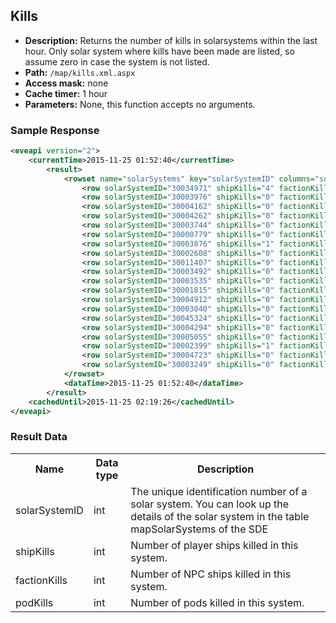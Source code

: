 ## Kills
* __Description:__ Returns the number of kills in solarsystems within the last hour. Only solar system where kills have been made are listed, so assume zero in case the system is not listed.
* __Path:__ ``/map/kills.xml.aspx``
* __Access mask:__ none
* __Cache timer:__ 1 hour
* __Parameters:__ None, this function accepts no arguments.

### Sample Response

```xml
<eveapi version="2">
    <currentTime>2015-11-25 01:52:40</currentTime>
        <result>
            <rowset name="solarSystems" key="solarSystemID" columns="solarSystemID,shipKills,factionKills,podKills">
                <row solarSystemID="30034971" shipKills="4" factionKills="12" podKills="0"/>
                <row solarSystemID="30003976" shipKills="0" factionKills="12" podKills="0"/>
                <row solarSystemID="30004162" shipKills="0" factionKills="5" podKills="0"/>
                <row solarSystemID="30004262" shipKills="0" factionKills="3" podKills="0"/>
                <row solarSystemID="30003744" shipKills="0" factionKills="37" podKills="0"/>
                <row solarSystemID="30000779" shipKills="0" factionKills="2" podKills="0"/>
                <row solarSystemID="30003876" shipKills="1" factionKills="328" podKills="0"/>
                <row solarSystemID="30002608" shipKills="0" factionKills="116" podKills="0"/>
                <row solarSystemID="30011407" shipKills="9" factionKills="372" podKills="0"/>
                <row solarSystemID="30003492" shipKills="0" factionKills="108" podKills="0"/>
                <row solarSystemID="30003535" shipKills="0" factionKills="12" podKills="0"/>
                <row solarSystemID="30001815" shipKills="0" factionKills="47" podKills="0"/>
                <row solarSystemID="30004912" shipKills="0" factionKills="111" podKills="0"/>
                <row solarSystemID="30003040" shipKills="0" factionKills="133" podKills="0"/>
                <row solarSystemID="30045324" shipKills="0" factionKills="58" podKills="1"/>
                <row solarSystemID="30004294" shipKills="0" factionKills="50" podKills="0"/>
                <row solarSystemID="30005055" shipKills="0" factionKills="24" podKills="0"/>
                <row solarSystemID="30002399" shipKills="1" factionKills="0" podKills="0"/>
                <row solarSystemID="30004723" shipKills="0" factionKills="124" podKills="0"/>
                <row solarSystemID="30003249" shipKills="0" factionKills="246" podKills="0"/>
            </rowset>
            <dataTime>2015-11-25 01:52:40</dataTime>
        </result>
    <cachedUntil>2015-11-25 02:19:26</cachedUntil>
</eveapi>
```

### Result Data

<table>
    <tbody>
        <tr>
            <th>Name</th>
            <th>Data type</th>
            <th>Description</th>
        </tr>
        <tr>
            <td>solarSystemID</td>
            <td>int</td>
            <td>The unique identification number of a solar system. You can look up the details of the solar system in the table mapSolarSystems of the SDE</td>
        </tr>
        <tr>
            <td>shipKills</td>
            <td>int</td>
            <td>Number of player ships killed in this system.</td>
        </tr>
        <tr>
            <td>factionKills</td>
            <td>int</td>
            <td>Number of NPC ships killed in this system.</td>
        </tr>
        <tr>
            <td>podKills</td>
            <td>int</td>
            <td>Number of pods killed in this system.</td>
        </tr>
    </tbody>
</table>

